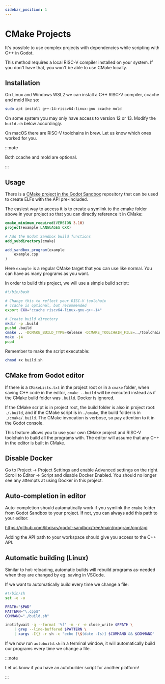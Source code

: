 ```yaml
---
sidebar_position: 1
---
```


# CMake Projects

It's possible to use complex projects with dependencies while scripting with C++ in Godot.

This method requires a local RISC-V compiler installed on your system. If you don't have that, you won't be able to use CMake locally.

## Installation

On Linux and Windows WSL2 we can install a C++ RISC-V compiler, ccache and mold like so:

```sh
sudo apt install g++-14-riscv64-linux-gnu ccache mold
```

On some system you may only have access to version 12 or 13. Modify the `build.sh` below accordingly.

On macOS there are RISC-V toolchains in brew. Let us know which ones worked for you.


:::note

Both ccache and mold are optional.

:::

## Usage

There is a [CMake project in the Godot Sandbox](https://github.com/libriscv/godot-sandbox/tree/main/program/cpp/cmake) repository that can be used to create ELFs with the API pre-included.

The easiest way to access it is to create a symlink to the cmake folder above in your project so that you can directly reference it in CMake:

```cmake
cmake_minimum_required(VERSION 3.10)
project(example LANGUAGES CXX)

# Add the Godot Sandbox build functions
add_subdirectory(cmake)

add_sandbox_program(example
    example.cpp
)
```

Here `example` is a regular CMake target that you can use like normal. You can have as many programs as you want.

In order to build this project, we will use a simple build script:

```sh
#!/bin/bash

# Change this to reflect your RISC-V toolchain
# ccache is optional, but recommended
export CXX="ccache riscv64-linux-gnu-g++-14"

# Create build directory
mkdir -p .build
pushd .build
cmake .. -DCMAKE_BUILD_TYPE=Release -DCMAKE_TOOLCHAIN_FILE=../toolchain.cmake
make -j4
popd
```

Remember to make the script executable:

```sh
chmod +x build.sh
```

## CMake from Godot editor

If there is a `CMakeLists.txt` in the project root or in a `cmake` folder, when saving C++ code in the editor, `cmake --build` will be executed instead as if the CMake build folder was `.build`. Docker is ignored.

If the CMake script is in project root, the build folder is also in project root: `./.build`, and if the CMake script is in `./cmake`, the build folder is in `./cmake/.build`. The CMake invocation is verbose, so pay attention to it in the Godot console.

This feature allows you to use your own CMake project and RISC-V toolchain to build all the programs with. The editor will assume that any C++ in the editor is built in CMake.


## Disable Docker

Go to Project -> Project Settings and enable Advanced settings on the right. Scroll to Editor -> Script and disable Docker Enabled. You should no longer see any attempts at using Docker in this project.

## Auto-completion in editor

Auto-completion should automatically work if you symlink the `cmake` folder from Godot Sandbox to your project. If not, you can always add this path to your editor:

https://github.com/libriscv/godot-sandbox/tree/main/program/cpp/api

Adding the API path to your workspace should give you access to the C++ API.

## Automatic building (Linux)

Similar to hot-reloading, automatic builds will rebuild programs as-needed when they are changed by eg. saving in VSCode.

If we want to automatically build every time we change a file:

```sh
#!/bin/sh
set -e -u

FPATH="$PWD"
PATTERN="\.cpp$"
COMMAND="./build.sh"

inotifywait -q --format '%f' -m -r -e close_write $FPATH \
    | grep --line-buffered $PATTERN \
    | xargs -I{} -r sh -c "echo [\$(date -Is)] $COMMAND && $COMMAND"
```

If we now run `autobuild.sh` in a terminal window, it will automatically build our programs every time we change a file.

:::note

Let us know if you have an autobuilder script for another platform!

:::
